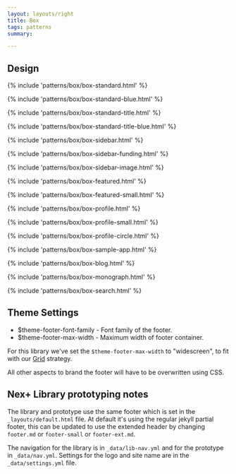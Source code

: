```yaml
---
layout: layouts/right
title: Box
tags: patterns
summary:

---
```


## Design 

{% include 'patterns/box/box-standard.html' %}

{% include 'patterns/box/box-standard-blue.html' %}

{% include 'patterns/box/box-standard-title.html' %}

{% include 'patterns/box/box-standard-title-blue.html' %}

{% include 'patterns/box/box-sidebar.html' %}

{% include 'patterns/box/box-sidebar-funding.html' %}

{% include 'patterns/box/box-sidebar-image.html' %}

{% include 'patterns/box/box-featured.html' %}

{% include 'patterns/box/box-featured-small.html' %}

{% include 'patterns/box/box-profile.html' %}

{% include 'patterns/box/box-profile-small.html' %}

{% include 'patterns/box/box-profile-circle.html' %}

{% include 'patterns/box/box-sample-app.html' %}

{% include 'patterns/box/box-blog.html' %}

{% include 'patterns/box/box-monograph.html' %}

{% include 'patterns/box/box-search.html' %}

## Theme Settings
- $theme-footer-font-family - Font family of the footer.
- $theme-footer-max-width - Maximum width of footer container.

For this library we've set the `$theme-footer-max-width` to "widescreen", to fit with our [Grid](/library/styles/grid) strategy.

All other aspects to brand the footer will have to be overwritten using CSS.

## Nex+ Library prototyping notes
The library and prototype use the same footer which is set in the `_layouts/default.html` file. At default it's using the regular jekyll partial footer, this can be updated to use the extended header by changing `footer.md` or `footer-small` or `footer-ext.md`.

The navigation for the library is in `_data/lib-nav.yml` and for the prototype in `_data/nav.yml`. Settings for the logo and site name are in the `_data/settings.yml` file.